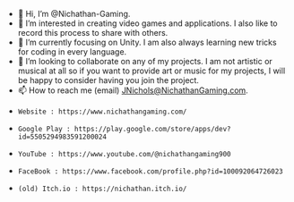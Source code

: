- 👋 Hi, I’m @Nichathan-Gaming.
- 👀 I’m interested in creating video games and applications. I also like to record this process to share with others.
- 🌱 I’m currently focusing on Unity. I am also always learning new tricks for coding in every language.
- 💞️ I’m looking to collaborate on any of my projects. I am not artistic or musical at all so if you want to provide art or music for my projects, I will be happy to consider having you join the project.
- 📫 How to reach me (email) JNichols@NichathanGaming.com.
-     Website : https://www.nichathangaming.com/
-     Google Play : https://play.google.com/store/apps/dev?id=5505294983591200024
-     YouTube : https://www.youtube.com/@nichathangaming900
-     FaceBook : https://www.facebook.com/profile.php?id=100092064726023
-     (old) Itch.io : https://nichathan.itch.io/
